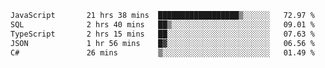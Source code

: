 <!--START_SECTION:waka-->

```txt
JavaScript       21 hrs 38 mins  ██████████████████▒░░░░░░   72.97 %
SQL              2 hrs 40 mins   ██▒░░░░░░░░░░░░░░░░░░░░░░   09.01 %
TypeScript       2 hrs 15 mins   ██░░░░░░░░░░░░░░░░░░░░░░░   07.63 %
JSON             1 hr 56 mins    █▓░░░░░░░░░░░░░░░░░░░░░░░   06.56 %
C#               26 mins         ▒░░░░░░░░░░░░░░░░░░░░░░░░   01.49 %
```

<!--END_SECTION:waka-->

